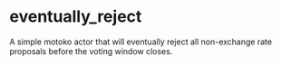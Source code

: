 # eventually_reject
A simple motoko actor that will eventually reject all non-exchange rate proposals before the voting window closes.
